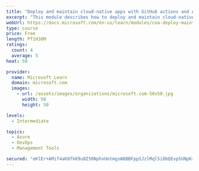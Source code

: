 ```yaml
---
title: "Deploy and maintain cloud-native apps with GitHub actions and Azure Pipelines"
excerpt: "This module describes how to deploy and maintain cloud-native apps."
webUrl: https://docs.microsoft.com/en-us/learn/modules/cna-deploy-maintain/
type: course
price: Free
length: PT1H38M
ratings:
  count: 4
  average: 5
heat: 50

provider:
  name: Microsoft Learn
  domain: microsoft.com
  images:
    - url: /assets/images/organizations/microsoft.com-50x50.jpg
      width: 50
      height: 50

levels:
  - Intermediate

topics:
  - Azure
  - DevOps
  - Management Tools

secured: "eKlEr+AMif4aK8fkK9u8I50NphxUotmgsW8BBFppSJzlMql5iDbQEvpSUNpK+Z/ugY12PKl2z1faHEeYDri+lDo3bN5l/ov6BpnajP5SRjHr1mmlwMoLthC2Vpn1d4ASiAgcF8SdW9kTDaNyc9rq8UJFaZOpWbp4OhBlsNwIJBoYqM8T4/y/He3D5eH0j7z13jCcNY5ECgx+Mh5cli2Zjy9jXVeyQm48mho+wJyso9iSaqvebqHqEyCvQCox3EIqEwpFC9RT4Q+WOA+Z/Hug8ZRY3CpjqAJbzbcsPiDZIQizn+KvARh62dy68udQdlefRno0GvooXeXbBZictBp48fioRAkKFfWSlLfx8UAF4Avu9MiHcZO2iw3N1igFXwEFCHxGnEpt5P3+KXZurf295pq61Ty9ElMyP8D1cBsmKRY=;qu292Z0gBiIAURp+LJhsfQ=="
---
```


